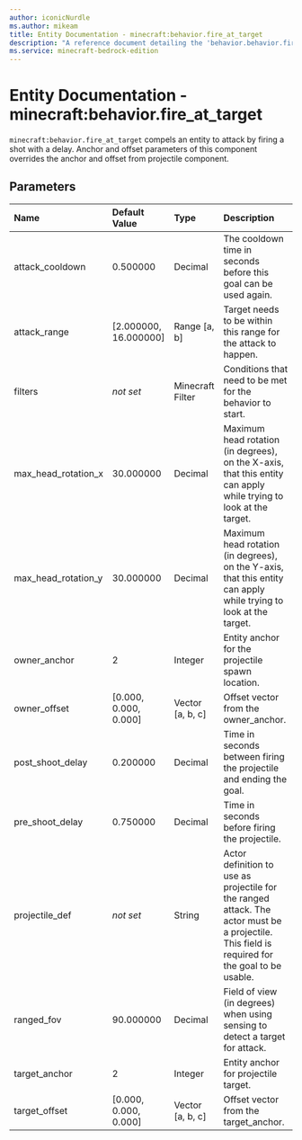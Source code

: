 ```yaml
---
author: iconicNurdle
ms.author: mikeam
title: Entity Documentation - minecraft:behavior.fire_at_target
description: "A reference document detailing the 'behavior.behavior.fire_at_target' entity goal"
ms.service: minecraft-bedrock-edition
---
```



# Entity Documentation - minecraft:behavior.fire_at_target

`minecraft:behavior.fire_at_target` compels an entity to attack by firing a shot with a delay. Anchor and offset parameters of this component overrides the anchor and offset from projectile component.

## Parameters

|Name |Default Value |Type |Description |
|:----------|:----------|:----------|:----------|
| attack_cooldown|0.500000 |Decimal| The cooldown time in seconds before this goal can be used again.|
| attack_range|[2.000000, 16.000000] | Range [a, b]| Target needs to be within this range for the attack to happen.|
| filters| *not set*| Minecraft Filter| Conditions that need to be met for the behavior to start.|
| max_head_rotation_x| 30.000000| Decimal| Maximum head rotation (in degrees), on the X-axis, that this entity can apply while trying to look at the target.|
| max_head_rotation_y| 30.000000| Decimal| Maximum head rotation (in degrees), on the Y-axis, that this entity can apply while trying to look at the target.|
| owner_anchor| 2| Integer| Entity anchor for the projectile spawn location.|
| owner_offset| [0.000, 0.000, 0.000]| Vector [a, b, c]| Offset vector from the owner_anchor.|
| post_shoot_delay| 0.200000| Decimal| Time in seconds between firing the projectile and ending the goal.|
| pre_shoot_delay| 0.750000| Decimal| Time in seconds before firing the projectile.|
| projectile_def| *not set*| String| Actor definition to use as projectile for the ranged attack. The actor must be a projectile. This field is required for the goal to be usable.|
| ranged_fov| 90.000000| Decimal| Field of view (in degrees) when using sensing to detect a target for attack.|
| target_anchor| 2| Integer| Entity anchor for projectile target.|
| target_offset| [0.000, 0.000, 0.000]| Vector [a, b, c]| Offset vector from the target_anchor.|
